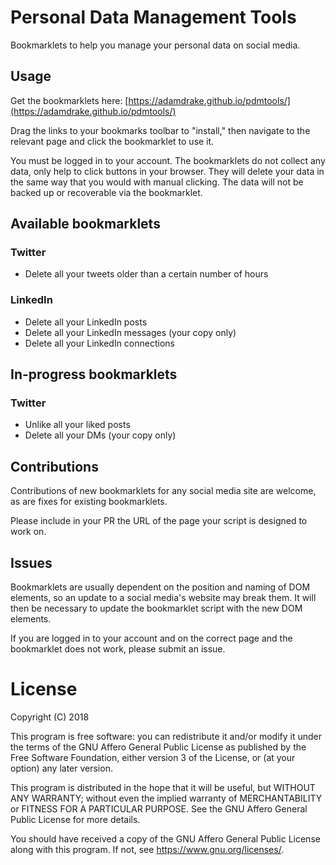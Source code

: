 # Personal Data Management Tools

Bookmarklets to help you manage your personal data on social media.

## Usage 

Get the bookmarklets here: [https://adamdrake.github.io/pdmtools/](https://adamdrake.github.io/pdmtools/)

Drag the links to your bookmarks toolbar to "install," then navigate to the relevant page and click the bookmarklet to use it.

You must be logged in to your account. The bookmarklets do not collect any data, only help to click buttons in your browser. They will delete your data in the same way that you would with manual clicking. The data will not be backed up or recoverable via the bookmarklet. 

## Available bookmarklets

### Twitter

* Delete all your tweets older than a certain number of hours

### LinkedIn

* Delete all your LinkedIn posts
* Delete all your LinkedIn messages (your copy only)
* Delete all your LinkedIn connections

## In-progress bookmarklets

### Twitter

* Unlike all your liked posts
* Delete all your DMs (your copy only)

## Contributions

Contributions of new bookmarklets for any social media site are welcome, as are fixes for existing bookmarklets.

Please include in your PR the URL of the page your script is designed to work on.

## Issues

Bookmarklets are usually dependent on the position and naming of DOM elements, so an update to a social media's website may break them. It will then be necessary to update the bookmarklet script with the new DOM elements.

If you are logged in to your account and on the correct page and the bookmarklet does not work, please submit an issue.

# License
Copyright (C) 2018

This program is free software: you can redistribute it and/or modify
it under the terms of the GNU Affero General Public License as
published by the Free Software Foundation, either version 3 of the
License, or (at your option) any later version.

This program is distributed in the hope that it will be useful,
but WITHOUT ANY WARRANTY; without even the implied warranty of
MERCHANTABILITY or FITNESS FOR A PARTICULAR PURPOSE.  See the
GNU Affero General Public License for more details.

You should have received a copy of the GNU Affero General Public License
along with this program.  If not, see <https://www.gnu.org/licenses/>.